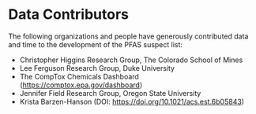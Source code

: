 # Data Contributors

The following organizations and people have generously contributed data and time to the development of the PFAS suspect list:

- Christopher Higgins Research Group, The Colorado School of Mines
- Lee Ferguson Research Group, Duke University
- The CompTox Chemicals Dashboard (https://comptox.epa.gov/dashboard)
- Jennifer Field Research Group, Oregon State University
- Krista Barzen-Hanson (DOI: https://doi.org/10.1021/acs.est.6b05843)

